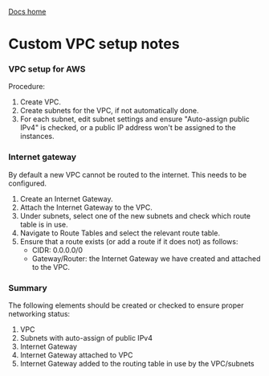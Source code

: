 [Docs home](../README.md)

# Custom VPC setup notes


### VPC setup for AWS

Procedure:

1. Create VPC.
2. Create subnets for the VPC, if not automatically done.
3. For each subnet, edit subnet settings and ensure "Auto-assign public IPv4" is checked, or a public IP address won't be assigned to the instances.

### Internet gateway

By default a new VPC cannot be routed to the internet. This needs to be configured.

1. Create an Internet Gateway.
2. Attach the Internet Gateway to the VPC.
3. Under subnets, select one of the new subnets and check which route table is in use.
4. Navigate to Route Tables and select the relevant route table.
5. Ensure that a route exists (or add a route if it does not) as follows:
   - CIDR: 0.0.0.0/0
   - Gateway/Router: the Internet Gateway we have created and attached to the VPC.

### Summary

The following elements should be created or checked to ensure proper networking status:

1. VPC
2. Subnets with auto-assign of public IPv4
3. Internet Gateway
4. Internet Gateway attached to VPC
5. Internet Gateway added to the routing table in use by the VPC/subnets
